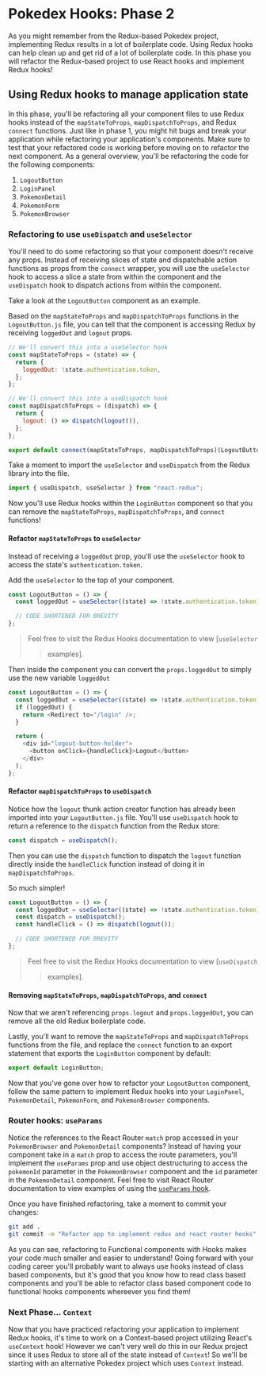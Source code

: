 # Pokedex Hooks: Phase 2

As you might remember from the Redux-based Pokedex project, implementing Redux
results in a lot of boilerplate code. Using Redux hooks can help clean up and
get rid of a lot of boilerplate code. In this phase you will refactor the
Redux-based project to use React hooks and implement Redux hooks!

## Using Redux hooks to manage application state

In this phase, you'll be refactoring all your component files to use Redux hooks
instead of the `mapStateToProps`, `mapDispatchToProps`, and Redux `connect`
functions. Just like in phase 1, you might hit bugs and break your application
while refactoring your application's components. Make sure to test that your
refactored code is working before moving on to refactor the next component. As a
general overview, you'll be refactoring the code for the following components:

1. `LogoutButton`
2. `LoginPanel`
3. `PokemonDetail`
4. `PokemonForm`
5. `PokemonBrowser`

### Refactoring to use `useDispatch` and `useSelector`

You'll need to do some refactoring so that your component doesn't receive any
props. Instead of receiving slices of state and dispatchable action functions as
props from the `connect` wrapper, you will use the `useSelector` hook to access
a slice a state from within the component and the `useDispatch` hook to dispatch
actions from within the component.

Take a look at the `LogoutButton` component as an example.

Based on the `mapStateToProps` and `mapDispatchToProps` functions in the
`LogoutButton.js` file, you can tell that the component is accessing Redux by
receiving `loggedOut` and `logout` props.

```js
// We'll convert this into a useSelector hook
const mapStateToProps = (state) => {
  return {
    loggedOut: !state.authentication.token,
  };
};

// We'll convert this into a useDispatch hook
const mapDispatchToProps = (dispatch) => {
  return {
    logout: () => dispatch(logout()),
  };
};

export default connect(mapStateToProps, mapDispatchToProps)(LogoutButton);
```

Take a moment to import the `useSelector` and `useDispatch` from the Redux
library into the file.

```js
import { useDispatch, useSelector } from "react-redux";
```

Now you'll use Redux hooks within the `LoginButton` component so that you can
remove the `mapStateToProps`, `mapDispatchToProps`, and `connect` functions!

#### Refactor `mapStateToProps` to `useSelector`

Instead of receiving a `loggedOut` prop, you'll use the `useSelector` hook to
access the state's `authentication.token`.

Add the `useSelector` to the top of your component.

```js
const LogoutButton = () => {
  const loggedOut = useSelector((state) => !state.authentication.token);

  // CODE SHORTENED FOR BREVITY
};
```

> Feel free to visit the Redux Hooks documentation to view [`useSelector`
> > examples].

Then inside the component you can convert the `props.loggedOut` to simply use
the new variable `loggedOut`

```js
const LogoutButton = () => {
  const loggedOut = useSelector((state) => !state.authentication.token);
  if (loggedOut) {
    return <Redirect to="/login" />;
  }

  return (
    <div id="logout-button-holder">
      <button onClick={handleClick}>Logout</button>
    </div>
  );
};
```

#### Refactor `mapDispatchToProps` to `useDispatch`

Notice how the `logout` thunk action creator function has already been imported
into your `LogoutButton.js` file. You'll use `useDispatch` hook to return a
reference to the `dispatch` function from the Redux store:

```js
const dispatch = useDispatch();
```

Then you can use the `dispatch` function to dispatch the `logout` function
directly inside the `handleClick` function instead of doing it in `mapDispatchToProps`.

So much simpler!

```js
const LogoutButton = () => {
  const loggedOut = useSelector((state) => !state.authentication.token);
  const dispatch = useDispatch();
  const handleClick = () => dispatch(logout());

  // CODE SHORTENED FOR BREVITY
};
```

> Feel free to visit the Redux Hooks documentation to view [`useDispatch`
> > examples].

#### Removing `mapStateToProps`, `mapDispatchToProps`, and `connect`

Now that we aren't referencing `props.logout` and `props.loggedOut`, you can
remove all the old Redux boilerplate code.

Lastly, you'll want to remove the `mapStateToProps` and `mapDispatchToProps`
functions from the file, and replace the `connect` function to an export
statement that exports the `LoginButton` component by default:

```js
export default LoginButton;
```

Now that you've gone over how to refactor your `LogoutButton` component, follow
the same pattern to implement Redux hooks into your `LoginPanel`,
`PokemonDetail`, `PokemonForm`, and `PokemonBrowser` components.

### Router hooks: `useParams`

Notice the references to the React Router `match` prop accessed in your
`PokemonBrowser` and `PokemonDetail` components? Instead of having your
component take in a `match` prop to access the route parameters, you'll
implement the `useParams` prop and use object destructuring to access the
`pokemonId` parameter in the `PokemonBrowser` component and the `id` parameter
in the `PokemonDetail` component. Feel free to visit React Router documentation
to view examples of using the [`useParams` hook].

Once you have finished refactoring, take a moment to commit your changes:

```sh
git add .
git commit -m "Refactor app to implement redux and react router hooks"
```

As you can see, refactoring to Functional components with Hooks makes your code
much smaller and easier to understand! Going forward with your coding career you'll
probably want to always use hooks instead of class based components, but it's good
that you know how to read class based components and you'll be able to refactor
class based component code to functional hooks components whereever you find them!

### Next Phase... `Context`

Now that you have practiced refactoring your application to implement Redux
hooks, it's time to work on a Context-based project utilizing React's
`useContext` hook! However we can't very well do this in our Redux project since
it uses Redux to store all of the state instead of `Context`! So we'll be starting
with an alternative Pokedex project which uses `Context` instead.

[useparams]: https://reacttraining.com/blog/react-router-v5-1/#useparams
[redux-based pokedex hooks starter project]: https://appacademy-open-assets.s3-us-west-1.amazonaws.com/Modular-Curriculum/content/react-redux/topics/react-hooks/projects/pokedex-hooks/starter-redux-based-hooks.zip
[`useselector` examples]: https://react-redux.js.org/next/api/hooks#useselector-examples
[`usedispatch` examples]: https://react-redux.js.org/next/api/hooks#examples
[`useparams` hook]: https://reactrouter.com/web/api/Hooks/useparams
